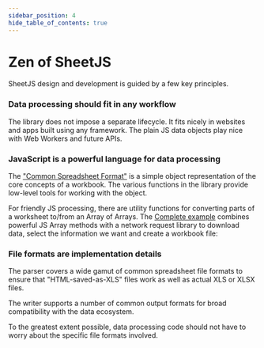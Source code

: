 ```yaml
---
sidebar_position: 4
hide_table_of_contents: true
---
```


# Zen of SheetJS

SheetJS design and development is guided by a few key principles.

### Data processing should fit in any workflow

The library does not impose a separate lifecycle.  It fits nicely in websites
and apps built using any framework.  The plain JS data objects play nice with
Web Workers and future APIs.

### JavaScript is a powerful language for data processing

The ["Common Spreadsheet Format"](../csf/general) is a simple object
representation of the core concepts of a workbook.  The various functions in the
library provide low-level tools for working with the object.

For friendly JS processing, there are utility functions for converting parts of
a worksheet to/from an Array of Arrays.  The [Complete example](./02-example.mdx)
combines powerful JS Array methods with a network request library to download
data, select the information we want and create a workbook file:

### File formats are implementation details

The parser covers a wide gamut of common spreadsheet file formats to ensure that
"HTML-saved-as-XLS" files work as well as actual XLS or XLSX files.

The writer supports a number of common output formats for broad compatibility
with the data ecosystem.

To the greatest extent possible, data processing code should not have to worry
about the specific file formats involved.

